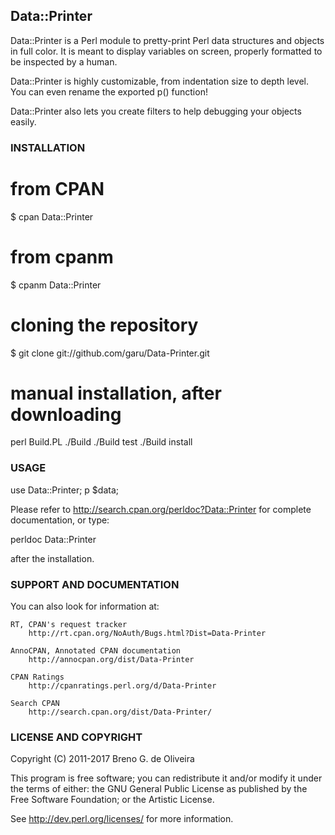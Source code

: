 ## Data::Printer ##

Data::Printer is a Perl module to pretty-print Perl data structures
and objects in full color. It is meant to display variables on
screen, properly formatted to be inspected by a human.

Data::Printer is highly customizable, from indentation size to
depth level. You can even rename the exported p() function!

Data::Printer also lets you create filters to help debugging
your objects easily.


### INSTALLATION ###

   # from CPAN
   $ cpan Data::Printer

   # from cpanm
   $ cpanm Data::Printer

   # cloning the repository
   $ git clone git://github.com/garu/Data-Printer.git

   # manual installation, after downloading
   perl Build.PL
   ./Build
   ./Build test
   ./Build install


### USAGE ###

   use Data::Printer;
   p $data;

Please refer to http://search.cpan.org/perldoc?Data::Printer for
complete documentation, or type:

   perldoc Data::Printer

after the installation.


### SUPPORT AND DOCUMENTATION ###

You can also look for information at:

    RT, CPAN's request tracker
        http://rt.cpan.org/NoAuth/Bugs.html?Dist=Data-Printer

    AnnoCPAN, Annotated CPAN documentation
        http://annocpan.org/dist/Data-Printer

    CPAN Ratings
        http://cpanratings.perl.org/d/Data-Printer

    Search CPAN
        http://search.cpan.org/dist/Data-Printer/


### LICENSE AND COPYRIGHT ###

Copyright (C) 2011-2017 Breno G. de Oliveira

This program is free software; you can redistribute it and/or modify it
under the terms of either: the GNU General Public License as published
by the Free Software Foundation; or the Artistic License.

See http://dev.perl.org/licenses/ for more information.

